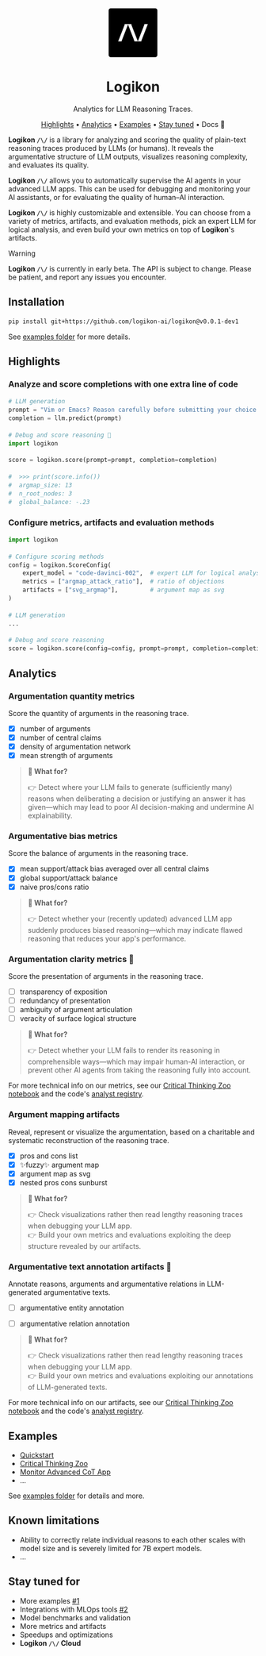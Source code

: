 
<div align="center">

<img src="./docs/logo_logikon_notext_withborder.png" alt="Logikon Logo" width=100></img>

# Logikon

Analytics for LLM Reasoning Traces.

[Highlights](#highlights) •
[Analytics](#analytics) •
[Examples](#examples) •
[Stay tuned](#stay-tuned-for) •
Docs 🚧

</div>


**Logikon `/\/`** is a library for analyzing and scoring the quality of plain-text reasoning traces produced by LLMs (or humans). It reveals the argumentative structure of LLM outputs, visualizes reasoning complexity, and evaluates its quality.

**Logikon `/\/`** allows you to automatically supervise the AI agents in your advanced LLM apps. This can be used for debugging and monitoring your AI assistants, or for evaluating the quality of human–AI interaction.

**Logikon `/\/`** is highly customizable and extensible. You can choose from a variety of metrics, artifacts, and evaluation methods, pick an expert LLM for logical analysis, and even build your own metrics on top of **Logikon**'s artifacts.


> [!WARNING]
> **Logikon `/\/`** is currently in early beta. The API is subject to change. Please be patient, and report any issues you encounter.

## Installation

```sh
pip install git+https://github.com/logikon-ai/logikon@v0.0.1-dev1
```

See [examples folder](./examples) for more details.

## Highlights

### Analyze and score completions with one extra line of code

```python
# LLM generation
prompt = "Vim or Emacs? Reason carefully before submitting your choice."
completion = llm.predict(prompt)

# Debug and score reasoning 🚀
import logikon

score = logikon.score(prompt=prompt, completion=completion)

#  >>> print(score.info())
#  argmap_size: 13
#  n_root_nodes: 3
#  global_balance: -.23
```


### Configure metrics, artifacts and evaluation methods

```python
import logikon

# Configure scoring methods
config = logikon.ScoreConfig(
    expert_model = "code-davinci-002",  # expert LLM for logical analysis
    metrics = ["argmap_attack_ratio"],  # ratio of objections
    artifacts = ["svg_argmap"],         # argument map as svg
)

# LLM generation
...

# Debug and score reasoning
score = logikon.score(config=config, prompt=prompt, completion=completion)
```

## Analytics


### Argumentation quantity metrics

Score the quantity of arguments in the reasoning trace.

* [x] number of arguments
* [x] number of central claims
* [x] density of argumentation network
* [x] mean strength of arguments

> **🤔 What for?**
>
> 👉 Detect where your LLM fails to generate (sufficiently many) reasons when deliberating a decision or justifying an answer it has given—which may lead to poor AI decision-making and undermine AI explainability.


### Argumentative bias metrics

Score the balance of arguments in the reasoning trace.

* [x] mean support/attack bias averaged over all central claims
* [x] global support/attack balance
* [x] naive pros/cons ratio

> **🤔 What for?**
>
> 👉 Detect whether your (recently updated) advanced LLM app suddenly produces biased reasoning—which may indicate flawed reasoning that reduces your app's performance.

### Argumentation clarity metrics 🚧

Score the presentation of arguments in the reasoning trace.

* [ ] transparency of exposition 
* [ ] redundancy of presentation
* [ ] ambiguity of argument articulation
* [ ] veracity of surface logical structure 

> **🤔 What for?**
>
> 👉 Detect whether your LLM fails to render its reasoning in comprehensible ways—which may impair human-AI interaction, or prevent other AI agents from taking the reasoning fully into account.


For more technical info on our metrics, see our [Critical Thinking Zoo notebook](./examples/metrics_artifacts_zoo.ipynb) and the code's [analyst registry](https://github.com/logikon-ai/logikon/blob/eaa41db5763ce8aca24818fd3130078b20d8ed90/src/logikon/analysts/registry.py#L30).


### Argument mapping artifacts

Reveal, represent or visualize the argumentation, based on a charitable and systematic reconstruction of the reasoning trace.

- [x] pros and cons list
- [x] ✨fuzzy✨ argument map
- [x] argument map as svg
- [x] nested pros cons sunburst 

> **🤔 What for?**
>
> 👉 Check visualizations rather then read lengthy reasoning traces when debugging your LLM app. <br/>
> 👉 Build your own metrics and evaluations exploiting the deep structure revealed by our artifacts.



### Argumentative text annotation artifacts 🚧

Annotate reasons, arguments and argumentative relations in LLM-generated argumentative texts.

- [ ] argumentative entity annotation
- [ ] argumentative relation annotation


> **🤔 What for?**
>
> 👉 Check visualizations rather then read lengthy reasoning traces when debugging your LLM app. <br/>
> 👉 Build your own metrics and evaluations exploiting our annotations of LLM-generated texts.



For more technical info on our artifacts, see our [Critical Thinking Zoo notebook](./examples/metrics_artifacts_zoo.ipynb) and the code's [analyst registry](https://github.com/logikon-ai/logikon/blob/eaa41db5763ce8aca24818fd3130078b20d8ed90/src/logikon/analysts/registry.py#L30).


## Examples

* [Quickstart](./examples/quickstart.ipynb)
* [Critical Thinking Zoo](./examples/metrics_artifacts_zoo.ipynb)
* [Monitor Advanced CoT App](./examples/monitor_cot_workflow.ipynb)
* ...

See [examples folder](./examples) for details and more.


## Known limitations

* Ability to correctly relate individual reasons to each other scales with model size and is severely limited for 7B expert models.
* ...

## Stay tuned for

* More examples [#1](https://github.com/logikon-ai/logikon/issues/1)
* Integrations with MLOps tools [#2](https://github.com/logikon-ai/logikon/issues/2)
* Model benchmarks and validation
* More metrics and artifacts
* Speedups and optimizations
* **Logikon `/\/` Cloud**







